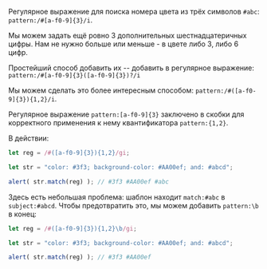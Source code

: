 Регулярное выражение для поиска номера цвета из трёх символов `#abc`: `pattern:/#[a-f0-9]{3}/i`.

Мы можем задать ещё ровно 3 дополнительных шестнадцатеричных цифры. Нам не нужно больше или меньше - в цвете либо 3, либо 6 цифр.

Простейший способ добавить их -- добавить в регулярное выражение: `pattern:/#[a-f0-9]{3}([a-f0-9]{3})?/i`

Мы можем сделать это более интересным способом: `pattern:/#([a-f0-9]{3}){1,2}/i`.

Регулярное выражение `pattern:[a-f0-9]{3}` заключено в скобки для корректного применения к нему квантификатора `pattern:{1,2}`.

В действии:

```js run
let reg = /#([a-f0-9]{3}){1,2}/gi;

let str = "color: #3f3; background-color: #AA00ef; and: #abcd";

alert( str.match(reg) ); // #3f3 #AA00ef #abc
```

Здесь есть небольшая проблема: шаблон находит `match:#abc` в `subject:#abcd`. Чтобы предотвратить это, мы можем добавить `pattern:\b` в конец:

```js run
let reg = /#([a-f0-9]{3}){1,2}\b/gi;

let str = "color: #3f3; background-color: #AA00ef; and: #abcd";

alert( str.match(reg) ); // #3f3 #AA00ef
```
